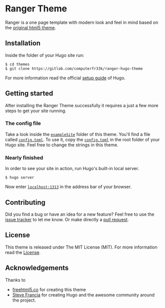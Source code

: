 # Ranger Theme
Ranger is a one page template with modern look and feel in mind based on the [original html5 theme](https://freehtml5.co/ranger-free-website-template-using-bootstrap/).

## Installation

Inside the folder of your Hugo site run:

    $ cd themes
    $ git clone https://gitlab.com/computerfr33k/ranger-hugo-theme

For more information read the official [setup guide](https://gohugo.io/overview/installing/) of Hugo.

## Getting started

After installing the Ranger Theme successfully it requires a just a few more steps to get your site running.


### The config file

Take a look inside the [`exampleSite`]() folder of this theme. You'll find a file called [`config.toml`](). To use it, copy the [`config.toml`]() in the root folder of your Hugo site. Feel free to change the strings in this theme.

### Nearly finished

In order to see your site in action, run Hugo's built-in local server. 

    $ hugo server

Now enter [`localhost:1313`](http://localhost:1313/) in the address bar of your browser.


## Contributing

Did you find a bug or have an idea for a new feature? Feel free to use the [issue tracker](https://gitlab.com/computerfr33k/ranger-hugo-theme/issues) to let me know. Or make directly a [pull request](https://gitlab.com/computerfr33k/ranger-hugo-theme/merge_requests).

## License

This theme is released under The MIT License (MIT). For more information read the [License](https://gitlab.com/computerfr33k/ranger-hugo-theme/blob/master/LICENSE.md).

## Acknowledgements

Thanks to 

- [freehtml5.co](//freehtml5.co) for creating this theme
- [Steve Francia](//github.com/spf13) for creating Hugo and the awesome community around the project.
